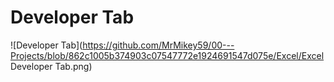 # Developer Tab

![Developer Tab](https://github.com/MrMikey59/00---Projects/blob/862c1005b374903c07547772e1924691547d075e/Excel/Excel Developer Tab.png)


